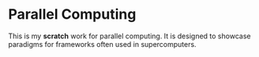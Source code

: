 # Parallel Computing
This is my **scratch** work for parallel computing.
It is designed to showcase paradigms for frameworks often used in supercomputers.
